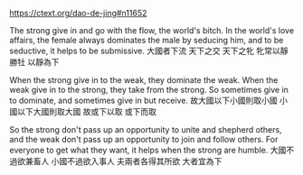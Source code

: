 https://ctext.org/dao-de-jing#n11652

The strong give in and go with the flow,
the world's bitch.
In the world's love affairs,
the female always dominates the male by seducing him,
and to be seductive,
it helps to be submissive.
大國者下流
天下之交
天下之牝
牝常以靜勝牡
以靜為下

When the strong give in to the weak,
they dominate the weak.
When the weak give in to the strong,
they take from the strong.
So sometimes give in to dominate,
and sometimes give in but receive.
故大國以下小國則取小國
小國以下大國則取大國
故或下以取
或下而取

So the strong don't pass up an opportunity to unite and shepherd others,
and the weak don't pass up an opportunity to join and follow others.
For everyone to get what they want,
it helps when the strong are humble.
大國不過欲兼畜人
小國不過欲入事人
夫兩者各得其所欲
大者宜為下
